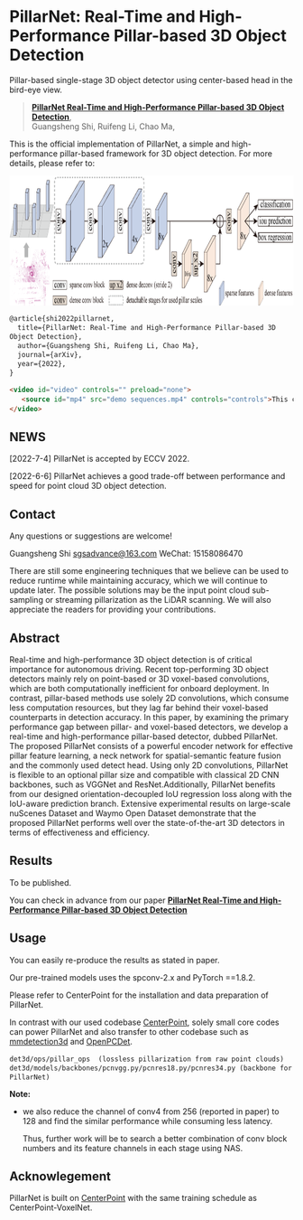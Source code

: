 # PillarNet: Real-Time and High-Performance Pillar-based 3D Object Detection

Pillar-based single-stage 3D object detector using center-based head in the bird-eye view.

> [**PillarNet Real-Time and High-Performance Pillar-based 3D Object Detection**](https://arxiv.org/abs/2205.07403),            
> Guangsheng Shi, Ruifeng Li, Chao Ma,  



This is the official implementation of PillarNet, a simple and high-performance pillar-based framework for 3D object detection. For more details, please refer to:

<p align="center"> <img src='docs/pipeline.bmp' align="center" height="230px"> </p>

    @article{shi2022pillarnet,
      title={PillarNet: Real-Time and High-Performance Pillar-based 3D Object Detection},
      author={Guangsheng Shi, Ruifeng Li, Chao Ma},
      journal={arXiv},
      year={2022},
    }

```html
<video id="video" controls="" preload="none">
   <source id="mp4" src="demo sequences.mp4" controls="controls">This cannot be supported by current browser.
</video>
```



## NEWS

[2022-7-4]  PillarNet is accepted by ECCV 2022. 

[2022-6-6]  PillarNet achieves a good trade-off between performance and speed for point cloud 3D object detection. 

## Contact
Any questions or suggestions are welcome! 

Guangsheng Shi [sgsadvance@163.com](mailto:sgsadvance@163.com) 
WeChat: 15158086470

There are still some engineering techniques that we believe can be used to reduce runtime while maintaining accuracy, which we will continue to update later.
The possible solutions may be the input point cloud sub-sampling or streaming pillarization as the LiDAR scanning. 
We will also appreciate the readers for providing your contributions.


## Abstract
Real-time and high-performance 3D object detection is of critical importance for autonomous driving. Recent top-performing 3D object detectors mainly rely on point-based or 3D voxel-based convolutions, which are both computationally inefficient for onboard deployment. In contrast, pillar-based methods use solely 2D convolutions, which consume less computation resources, but they lag far behind their voxel-based counterparts in detection accuracy. In this paper, by examining the primary performance gap between pillar- and voxel-based detectors, we develop a real-time and high-performance pillar-based detector, dubbed PillarNet. The proposed PillarNet consists of a powerful encoder network for effective pillar feature learning, a neck network for spatial-semantic feature fusion and the commonly used detect head. Using only 2D convolutions, PillarNet is flexible to an optional pillar size and compatible with classical 2D CNN backbones, such as VGGNet and ResNet.Additionally, PillarNet benefits from our designed orientation-decoupled IoU regression loss along with the IoU-aware prediction branch. Extensive experimental results on large-scale nuScenes Dataset and Waymo Open Dataset demonstrate that the proposed PillarNet performs well over the state-of-the-art 3D detectors in terms of effectiveness and efficiency. 



## Results

To be published.

You can check in advance from our paper [**PillarNet Real-Time and High-Performance Pillar-based 3D Object Detection**](https://arxiv.org/abs/2205.07403)


## Usage

You can easily re-produce the results as stated in paper.

Our pre-trained models uses the spconv-2.x and PyTorch ==1.8.2.

Please refer to CenterPoint for the installation and data preparation of PillarNet.


In contrast with our used codebase [CenterPoint](https://github.com/tianweiy/CenterPoint), solely small core codes can power PillarNet and also transfer to other codebase such as [mmdetection3d](https://github.com/open-mmlab/mmdetection3d) and [OpenPCDet](https://github.com/open-mmlab/OpenPCDet.git).

```
det3d/ops/pillar_ops  (lossless pillarization from raw point clouds)
det3d/models/backbones/pcnvgg.py/pcnres18.py/pcnres34.py (backbone for PillarNet)
```
**Note:**

- we also reduce the channel of conv4 from 256 (reported in paper) to 128 and find the similar performance while consuming less latency. 

  Thus, further work will be to search a better combination of conv block numbers and its feature channels in each stage using NAS.



## Acknowlegement
PillarNet is built on [CenterPoint](https://github.com/tianweiy/CenterPoint) with the same training schedule as CenterPoint-VoxelNet.
